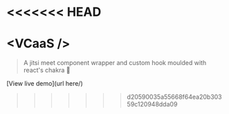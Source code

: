 <<<<<<< HEAD
=======
# &lt;VCaaS /&gt;
> A jitsi meet component wrapper and custom hook moulded with react's chakra 💠

[View live demo](url here/)
>>>>>>> d20590035a55668f64ea20b30359c120948dda09
